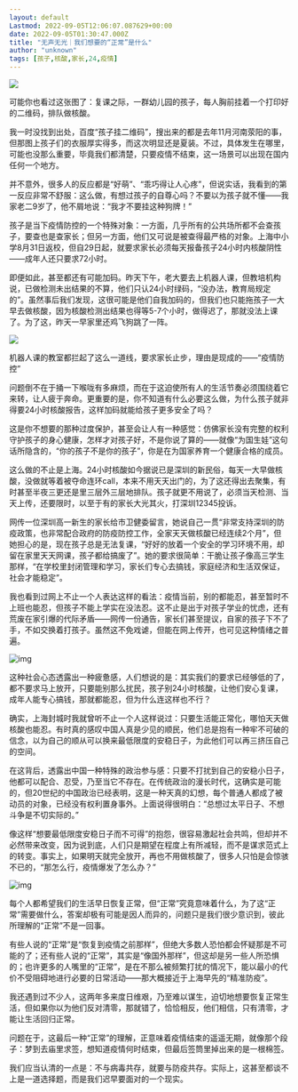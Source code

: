 ```yaml
---
layout: default
Lastmod: 2022-09-05T12:06:07.087629+00:00
date: 2022-09-05T01:30:47.000Z
title: "无声无光｜我们想要的“正常”是什么"
author: "unknown"
tags: [孩子,核酸,家长,24,疫情]
---
```


![](https://images.weserv.nl/?url=https%3A//chinadigitaltimes.net/chinese/files/2022/09/11.jpeg)

可能你也看过这张图了：复课之际，一群幼儿园的孩子，每人胸前挂着一个打印好的二维码，排队做核酸。

我一时没找到出处，百度“孩子挂二维码”，搜出来的都是去年11月河南荥阳的事，但那图上孩子们的衣服厚实得多，而这次明显还是夏装。不过，具体发生在哪里，可能也没那么重要，毕竟我们都清楚，只要疫情不结束，这一场景可以出现在国内任何一个地方。

并不意外，很多人的反应都是“好萌”、“乖巧得让人心疼”，但说实话，我看到的第一反应非常不舒服：这么做，有想过孩子的自尊心吗？不要以为孩子就不懂——我家老二9岁了，他不屑地说：“我才不要挂这种狗牌！”

孩子是当下疫情防控的一个特殊对象：一方面，几乎所有的公共场所都不会查孩子，要查也是查家长；但另一方面，他们又可说是被查得最严格的对象。上海中小学8月31日返校，但自29日起，就要求家长必须每天报备孩子24小时内核酸阴性——成年人还只要求72小时。

即便如此，甚至都还有可能加码。昨天下午，老大要去上机器人课，但教培机构说，已做检测未出结果的不算，他们只认24小时绿码，“没办法，教育局规定的”。虽然事后我们发现，这很可能是他们自我加码的，但我们也只能拖孩子一大早去做核酸，因为核酸检测出结果也得等5-7个小时，做得迟了，那就没法上课了。为了这，昨天一早家里还鸡飞狗跳了一阵。

![](https://images.weserv.nl/?url=https%3A//chinadigitaltimes.net/chinese/files/2022/09/22.jpeg)

机器人课的教室都拦起了这么一道线，要求家长止步，理由是现成的——“疫情防控”

问题倒不在于捅一下喉咙有多麻烦，而在于这迫使所有人的生活节奏必须围绕着它来转，让人疲于奔命。更重要的是，你不知道有什么必要这么做，为什么孩子就非得要24小时核酸报告，这样加码就能给孩子更多安全了吗？

这是你不想要的那种过度保护，甚至会让人有一种感觉：仿佛家长没有完整的权利守护孩子的身心健康，怎样才对孩子好，不是你说了算的——就像“为国生娃”这句话所隐含的，“你的孩子不是你的孩子”，你是在为国家养育一个健康合格的成员。

这么做的不止是上海。24小时核酸如今据说已是深圳的新民俗，每天一大早做核酸，没做就等着被夺命连环call，本来不用天天出门的，为了这还得出去聚集，有时甚至半夜三更还是里三层外三层地排队。孩子就更不用说了，必须当天检测、当天上传，还要限时，以至于有的家长大光其火，打深圳12345投诉。

网传一位深圳高一新生的家长给市卫健委留言，她说自己一贯“非常支持深圳的防疫政策，也非常配合政府的防疫防控工作，全家天天做核酸已经连续2个月”，但她担心的是，现在孩子总是无法复课，“好好的放着一个安全的学习环境不用，却留在家里天天网课，孩子都给搞废了”。她的要求很简单：干脆让孩子像高三学生那样，“在学校里封闭管理和学习，家长们专心去搞钱，家庭经济和生活双保证，社会才能稳定”。

我也看到过网上不止一个人表达这样的看法：疫情当前，别的都能忍，甚至暂时不上班也能忍，但孩子不能上学实在没法忍。这不止是出于对孩子学业的忧虑，还有荒废在家引爆的代际矛盾——网传一份通告，家长们甚至提议，自家的孩子下不了手，不如交换着打孩子。虽然这不免戏谑，但能在网上传开，也可见这种情绪之普遍。

![img](https://images.weserv.nl/?url=https%3A//chinadigitaltimes.net/chinese/files/2022/09/33.jpeg)

这种社会心态透露出一种疲惫感，人们想说的是：其实我们的要求已经够低的了，都不要求马上放开，只要能别那么扰民，孩子别24小时核酸，让他们安心复课，成年人能专心搞钱，那就都能忍，但为什么连这样也不行？

确实，上海封城时我就曾听不止一个人这样说过：只要生活能正常化，哪怕天天做核酸也能忍。有时真的感叹中国人真是少见的顺民，他们总是抱有一种牢不可破的信念，以为自己的顺从可以换来最低限度的安稳日子，为此他们可以再三挤压自己的空间。

在这背后，透露出中国一种特殊的政治参与感：只要不打扰到自己的安稳小日子，他都可以配合、忍受，乃至当它不存在。在传统政治的漫长时代，这确实是可能的，但20世纪的中国政治已经表明，这是一种天真的幻想，每个普通人都成了被动员的对象，已经没有权利置身事外。上面说得很明白：“总想过太平日子、不想斗争是不切实际的。”

像这样“想要最低限度安稳日子而不可得”的抱怨，很容易激起社会共鸣，但却并不必然带来改变，因为说到底，人们只是期望在程度上有所减轻，而不是谋求范式上的转变。事实上，如果明天就完全放开，再也不用做核酸了，很多人只怕是会惊骇不已的，“那怎么行，疫情爆发了怎么办？”

![img](https://images.weserv.nl/?url=https%3A//chinadigitaltimes.net/chinese/files/2022/09/44.jpeg)

每个人都希望我们的生活早日恢复正常，但“正常”究竟意味着什么，为了这“正常”需要做什么，答案却极有可能是因人而异的，问题只是我们很少意识到，彼此所理解的“正常”不是一回事。

有些人说的“正常”是“恢复到疫情之前那样”，但绝大多数人恐怕都会怀疑那是不可能的了；还有些人说的“正常”，其实是“像国外那样”，但这却是另一些人所恐惧的；也许更多的人嘴里的“正常”，是在不那么被频繁打扰的情况下，能以最小的代价不受阻碍地进行必要的日常活动——那大概接近于上海早先的“精准防疫”。

我还遇到过不少人，这两年多来度日维艰，乃至难以谋生，迫切地想要恢复正常生活，但如果你以为他们反对清零，那就错了，恰恰相反，他们相信，只有清零，才能让生活回归正常。

问题在于，这最后一种“正常”的理解，正意味着疫情结束的遥遥无期，就像那个段子：梦到去庙里求签，想知道疫情何时结束，但最后签筒里掉出来的是一根棉签。

我们应当认清的一点是：不与病毒共存，就要与防疫共存。实际上，这甚至都谈不上是一道选择题，而是我们迟早要面对的一个现实。

